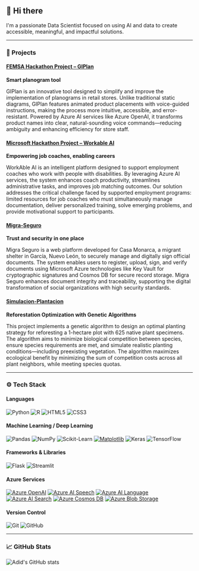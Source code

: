 ## 👋 Hi there

I'm a passionate Data Scientist focused on using AI and data to create accessible, meaningful, and impactful solutions.

---

### 🚀 Projects

#### [FEMSA Hackathon Project – GIPlan](https://github.com/XJoseAntonioX/OXXO)

**Smart planogram tool** 

GIPlan is an innovative tool designed to simplify and improve the implementation of planograms in retail stores. Unlike traditional static diagrams, GIPlan features animated product placements with voice-guided instructions, making the process more intuitive, accessible, and error-resistant.
Powered by Azure AI services like Azure OpenAI, it transforms product names into clear, natural-sounding voice commands—reducing ambiguity and enhancing efficiency for store staff.

#### [Microsoft Hackathon Project – Workable AI](https://github.com/ferDMS/ms-challenge)

**Empowering job coaches, enabling careers** 

WorkAble AI is an intelligent platform designed to support employment coaches who work with people with disabilities. By leveraging Azure AI services, the system enhances coach productivity, streamlines administrative tasks, and improves job matching outcomes. Our solution addresses the critical challenge faced by supported employment programs: limited resources for job coaches who must simultaneously manage documentation, deliver personalized training, solve emerging problems, and provide motivational support to participants.

#### [Migra-Seguro](https://github.com/AdidSS/Migra-Seguro)

**Trust and security in one place** 

Migra Seguro is a web platform developed for Casa Monarca, a migrant shelter in García, Nuevo León, to securely manage and digitally sign official documents. The system enables users to register, upload, sign, and verify documents using Microsoft Azure technologies like Key Vault for cryptographic signatures and Cosmos DB for secure record storage. Migra Seguro enhances document integrity and traceability, supporting the digital transformation of social organizations with high security standards.

#### [Simulacion-Plantacion](https://github.com/AdidSS/Migra-Seguro)

**Reforestation Optimization with Genetic Algorithms** 

This project implements a genetic algorithm to design an optimal planting strategy for reforesting a 1-hectare plot with 625 native plant specimens. The algorithm aims to minimize biological competition between species, ensure species requirements are met, and simulate realistic planting conditions—including preexisting vegetation. The algorithm maximizes ecological benefit by minimizing the sum of competition costs across all plant neighbors, while meeting species quotas.

---

### ⚙️ Tech Stack

#### Languages
![Python](https://img.shields.io/badge/Python-3670A0?style=for-the-badge&logo=python&logoColor=ffdd54)
![R](https://img.shields.io/badge/R-276DC3?style=for-the-badge&logo=r&logoColor=white)
![HTML5](https://img.shields.io/badge/HTML5-E34F26?style=for-the-badge&logo=html5&logoColor=white)
![CSS3](https://img.shields.io/badge/CSS3-1572B6?style=for-the-badge&logo=css3&logoColor=white)

#### Machine Learning / Deep Learning
![Pandas](https://img.shields.io/badge/Pandas-150458?style=for-the-badge&logo=pandas&logoColor=white)
![NumPy](https://img.shields.io/badge/NumPy-013243?style=for-the-badge&logo=numpy&logoColor=white)
![Scikit-Learn](https://img.shields.io/badge/scikit--learn-F7931E?style=for-the-badge&logo=scikit-learn&logoColor=white)
[![Matplotlib](https://img.shields.io/badge/Matplotlib-11557C?logo=matplotlib&logoColor=white&style=for-the-badge)]()
![Keras](https://img.shields.io/badge/Keras-D00000?style=for-the-badge&logo=keras&logoColor=white)
![TensorFlow](https://img.shields.io/badge/TensorFlow-FF6F00?style=for-the-badge&logo=tensorflow&logoColor=white)

#### Frameworks & Libraries
![Flask](https://img.shields.io/badge/Flask-000000?style=for-the-badge&logo=flask&logoColor=white)
![Streamlit](https://img.shields.io/badge/Streamlit-FE4B4B?style=for-the-badge&logo=streamlit&logoColor=white)

#### Azure Services
[![Azure OpenAI](https://img.shields.io/badge/Azure%20OpenAI-0089D6?logo=openai&logoColor=white&style=for-the-badge)]()
[![Azure AI Speech](https://img.shields.io/badge/Azure%20AI%20Speech-0078D4?logo=microsoft-azure&logoColor=white&style=for-the-badge)]()
[![Azure AI Language](https://img.shields.io/badge/Azure%20AI%20Language-0078D4?logo=microsoft-azure&logoColor=white&style=for-the-badge)]()
[![Azure AI Search](https://img.shields.io/badge/Azure%20AI%20Search-0078D4?logo=azure-devops&logoColor=white&style=for-the-badge)]()
[![Azure Cosmos DB](https://img.shields.io/badge/Azure%20Cosmos%20DB-003366?logo=azure-devops&logoColor=white&style=for-the-badge)]()
[![Azure Blob Storage](https://img.shields.io/badge/Azure%20Blob%20Storage-2D6EDF?logo=microsoft-azure&logoColor=white&style=for-the-badge)]()

#### Version Control
![Git](https://img.shields.io/badge/Git-F05033?style=for-the-badge&logo=git&logoColor=white)
![GitHub](https://img.shields.io/badge/GitHub-121011?style=for-the-badge&logo=github&logoColor=white)

---

### 📈 GitHub Stats

![Adid's GitHub stats](https://github-readme-stats.vercel.app/api?username=AdidSS&show_icons=true&theme=dark)


<!---
By day, I build machine learning models.  
By night, I'm either lifting weights at the gym or composing melodies on the piano—because even Data Scientists need a soundtrack (and strong biceps).
-->
